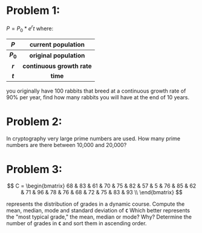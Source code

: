 
# Problem 1:
$P = P_0*e^rt$
where:

|    $P$    |     current population     |
|:---------:|:--------------------------:|
| **$P_0$** |  **original population**   |
|  **$r$**  | **continuous growth rate** |
|  **$t$**  |          **time**          |

you originally have 100 rabbits that breed at a continuous growth rate of 90% per year, find how many rabbits 
you will have at the end of 10 years.
# Problem 2:
In cryptography very large prime numbers are used. How many prime numbers are there between 10,000 and 20,000? 

# Problem 3:

$$  C = \begin{bmatrix}
68 & 83 & 61 & 70 & 75 & 82 & 57 & 5 & 76 & 85 & 62 & 71 & 96 & 78 & 76 & 68 & 72 & 75 & 83 & 93 \\
\end{bmatrix} $$

represents the distribution of grades in a dynamic course. Compute the mean, median, mode and standard deviation of 
**`C`** Which better represents the "most typical grade," the mean, median or mode? Why?
Determine the number of grades in **`C`** and sort them in ascending order.